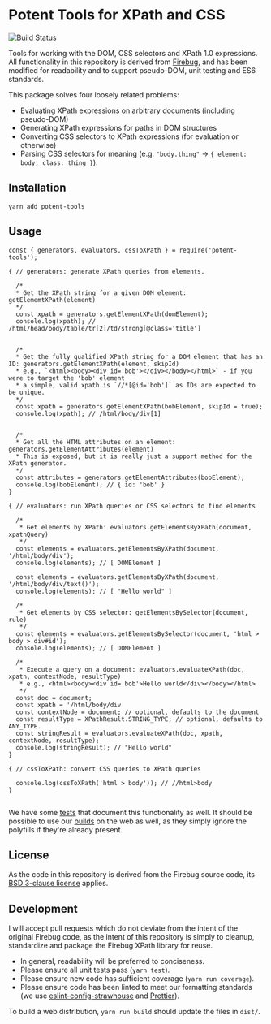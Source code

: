 Potent Tools for XPath and CSS
==============================
[![Build Status](https://travis-ci.org/gburtini/Potent-Tools-for-XPath.svg?branch=master)](https://travis-ci.org/gburtini/Potent-Tools-for-XPath)

Tools for working with the DOM, CSS selectors and XPath 1.0 expressions. All functionality in this repository is derived from [Firebug](https://raw.githubusercontent.com/firebug/firebug/master/extension/content/firebug/lib/xpath.js), and has been modified for readability and to support pseudo-DOM, unit testing and ES6 standards.

This package solves four loosely related problems:
- Evaluating XPath expressions on arbitrary documents (including pseudo-DOM)
- Generating XPath expressions for paths in DOM structures
- Converting CSS selectors to XPath expressions (for evaluation or otherwise)
- Parsing CSS selectors for meaning (e.g. `"body.thing"` -> `{ element: body, class: thing }`).

Installation
------------
`yarn add potent-tools`

Usage
-----

```
const { generators, evaluators, cssToXPath } = require('potent-tools');

{ // generators: generate XPath queries from elements.

  /*
  * Get the XPath string for a given DOM element: getElememtXPath(element)
  */
  const xpath = generators.getElementXPath(domElement);
  console.log(xpath); // /html/head/body/table/tr[2]/td/strong[@class='title']


  /*
  * Get the fully qualified XPath string for a DOM element that has an ID: generators.getElementXPath(element, skipId)
  * e.g., `<html><body><div id='bob'></div></body></html>` - if you were to target the 'bob' element
  * a simple, valid xpath is `//*[@id='bob']` as IDs are expected to be unique.
  */
  const xpath = generators.getElementXPath(bobElement, skipId = true);
  console.log(xpath); // /html/body/div[1]


  /*
  * Get all the HTML attributes on an element: generators.getElementAttributes(element)
  * This is exposed, but it is really just a support method for the XPath generator.
  */
  const attributes = generators.getElementAttributes(bobElement);
  console.log(bobElement); // { id: 'bob' }
}

{ // evaluators: run XPath queries or CSS selectors to find elements

  /*
   * Get elements by XPath: evaluators.getElementsByXPath(document, xpathQuery)
   */
  const elements = evaluators.getElementsByXPath(document, '/html/body/div');
  console.log(elements); // [ DOMElement ]

  const elements = evaluators.getElementsByXPath(document, '/html/body/div/text()');
  console.log(elements); // [ "Hello world" ]

  /*
   * Get elements by CSS selector: getElementsBySelector(document, rule)
   */
  const elements = evaluators.getElementsBySelector(document, 'html > body > div#id');
  console.log(elements); // [ DOMElement ]

  /*
   * Execute a query on a document: evaluators.evaluateXPath(doc, xpath, contextNode, resultType)
   * e.g., <html><body><div id='bob'>Hello world</div></body></html>
   */
  const doc = document;
  const xpath = '/html/body/div'
  const contextNode = document; // optional, defaults to the document
  const resultType = XPathResult.STRING_TYPE; // optional, defaults to ANY_TYPE.
  const stringResult = evaluators.evaluateXPath(doc, xpath, contextNode, resultType);
  console.log(stringResult); // "Hello world"
}

{ // cssToXPath: convert CSS queries to XPath queries

  console.log(cssToXPath('html > body')); // //html>body
}


```

We have some [tests](test) that document this functionality as well. It should be possible to use our [builds](dist) on the web as well, as they simply ignore the polyfills if they're already present.

License
-------

As the code in this repository is derived from the Firebug source code, its [BSD 3-clause license](https://github.com/firebug/firebug/blob/master/extension/license.txt) applies.

Development
-----------

I will accept pull requests which do not deviate from the intent of the original Firebug code, as the intent of this repository is simply to cleanup, standardize and package the Firebug XPath library for reuse. 

- In general, readability will be preferred to conciseness. 
- Please ensure all unit tests pass (`yarn test`).
- Please ensure new code has sufficient coverage (`yarn run coverage`).
- Please ensure code has been linted to meet our formatting standards (we use [eslint-config-strawhouse](https://www.npmjs.com/package/eslint-config-strawhouse) and [Prettier](https://github.com/prettier/prettier)).

To build a web distribution, `yarn run build` should update the files in `dist/`.
